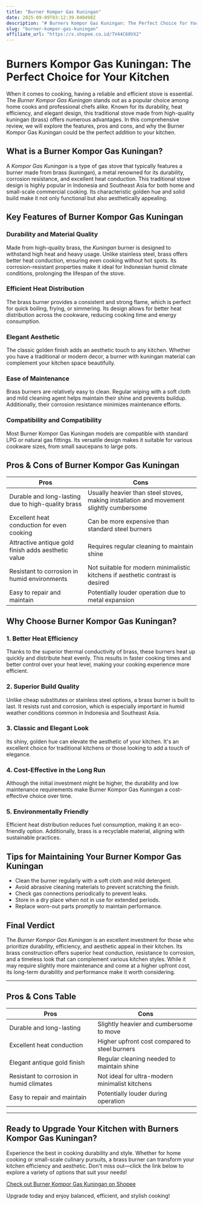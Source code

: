 ```yaml
---
title: "Burner Kompor Gas Kuningan"
date: 2025-09-09T03:12:39.040498Z
description: "# Burners Kompor Gas Kuningan: The Perfect Choice for Your Kitchen..."
slug: "burner-kompor-gas-kuningan"
affiliate_url: "https://s.shopee.co.id/7V44C68VX2"
---
```

# Burners Kompor Gas Kuningan: The Perfect Choice for Your Kitchen

When it comes to cooking, having a reliable and efficient stove is essential. The *Burner Kompor Gas Kuningan* stands out as a popular choice among home cooks and professional chefs alike. Known for its durability, heat efficiency, and elegant design, this traditional stove made from high-quality kuningan (brass) offers numerous advantages. In this comprehensive review, we will explore the features, pros and cons, and why the Burner Kompor Gas Kuningan could be the perfect addition to your kitchen.

## What is a Burner Kompor Gas Kuningan?

A *Kompor Gas Kuningan* is a type of gas stove that typically features a burner made from brass (kuningan), a metal renowned for its durability, corrosion resistance, and excellent heat conduction. This traditional stove design is highly popular in Indonesia and Southeast Asia for both home and small-scale commercial cooking. Its characteristic golden hue and solid build make it not only functional but also aesthetically appealing.

## Key Features of Burner Kompor Gas Kuningan

### Durability and Material Quality

Made from high-quality brass, the *Kuningan* burner is designed to withstand high heat and heavy usage. Unlike stainless steel, brass offers better heat conduction, ensuring even cooking without hot spots. Its corrosion-resistant properties make it ideal for Indonesian humid climate conditions, prolonging the lifespan of the stove.

### Efficient Heat Distribution

The brass burner provides a consistent and strong flame, which is perfect for quick boiling, frying, or simmering. Its design allows for better heat distribution across the cookware, reducing cooking time and energy consumption.

### Elegant Aesthetic

The classic golden finish adds an aesthetic touch to any kitchen. Whether you have a traditional or modern decor, a burner with kuningan material can complement your kitchen space beautifully.

### Ease of Maintenance

Brass burners are relatively easy to clean. Regular wiping with a soft cloth and mild cleaning agent helps maintain their shine and prevents buildup. Additionally, their corrosion resistance minimizes maintenance efforts.

### Compatibility and Compatibility

Most Burner Kompor Gas Kuningan models are compatible with standard LPG or natural gas fittings. Its versatile design makes it suitable for various cookware sizes, from small saucepans to large pots.

## Pros & Cons of Burner Kompor Gas Kuningan

| **Pros** | **Cons** |
| --- | --- |
| Durable and long-lasting due to high-quality brass | Usually heavier than steel stoves, making installation and movement slightly cumbersome |
| Excellent heat conduction for even cooking | Can be more expensive than standard steel burners |
| Attractive antique gold finish adds aesthetic value | Requires regular cleaning to maintain shine |
| Resistant to corrosion in humid environments | Not suitable for modern minimalistic kitchens if aesthetic contrast is desired |
| Easy to repair and maintain | Potentially louder operation due to metal expansion |

## Why Choose Burner Kompor Gas Kuningan?

### 1. Better Heat Efficiency

Thanks to the superior thermal conductivity of brass, these burners heat up quickly and distribute heat evenly. This results in faster cooking times and better control over your heat level, making your cooking experience more efficient.

### 2. Superior Build Quality

Unlike cheap substitutes or stainless steel options, a brass burner is built to last. It resists rust and corrosion, which is especially important in humid weather conditions common in Indonesia and Southeast Asia.

### 3. Classic and Elegant Look

Its shiny, golden hue can elevate the aesthetic of your kitchen. It's an excellent choice for traditional kitchens or those looking to add a touch of elegance.

### 4. Cost-Effective in the Long Run

Although the initial investment might be higher, the durability and low maintenance requirements make Burner Kompor Gas Kuningan a cost-effective choice over time.

### 5. Environmentally Friendly

Efficient heat distribution reduces fuel consumption, making it an eco-friendly option. Additionally, brass is a recyclable material, aligning with sustainable practices.

## Tips for Maintaining Your Burner Kompor Gas Kuningan

- Clean the burner regularly with a soft cloth and mild detergent.
- Avoid abrasive cleaning materials to prevent scratching the finish.
- Check gas connections periodically to prevent leaks.
- Store in a dry place when not in use for extended periods.
- Replace worn-out parts promptly to maintain performance.

## Final Verdict

The *Burner Kompor Gas Kuningan* is an excellent investment for those who prioritize durability, efficiency, and aesthetic appeal in their kitchen. Its brass construction offers superior heat conduction, resistance to corrosion, and a timeless look that can complement various kitchen styles. While it may require slightly more maintenance and come at a higher upfront cost, its long-term durability and performance make it worth considering.

---

## Pros & Cons Table

| **Pros** | **Cons** |
| --- | --- |
| Durable and long-lasting | Slightly heavier and cumbersome to move |
| Excellent heat conduction | Higher upfront cost compared to steel burners |
| Elegant antique gold finish | Regular cleaning needed to maintain shine |
| Resistant to corrosion in humid climates | Not ideal for ultra-modern minimalist kitchens |
| Easy to repair and maintain | Potentially louder during operation |

---

## Ready to Upgrade Your Kitchen with Burners Kompor Gas Kuningan?

Experience the best in cooking durability and style. Whether for home cooking or small-scale culinary pursuits, a brass burner can transform your kitchen efficiency and aesthetic. Don't miss out—click the link below to explore a variety of options that suit your needs!

[Check out Burner Kompor Gas Kuningan on Shopee](https://s.shopee.co.id/7V44C68VX2)

Upgrade today and enjoy balanced, efficient, and stylish cooking!